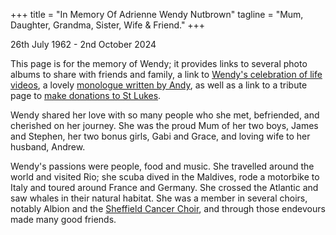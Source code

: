 +++
title = "In Memory Of Adrienne Wendy Nutbrown"
tagline = "Mum, Daughter, Grandma, Sister, Wife & Friend."
+++

26th July 1962 - 2nd October 2024 

This page is for the memory of Wendy; it provides links to several photo albums to share with friends and family, a link to [Wendy's celebration of life videos](https://www.youtube.com/playlist?list=PLYkDaaZiN_GIXmMJ9_RKuS_qovecTVMKe), a lovely [monologue written by Andy](/monologue/wendy-monologue.pdf), as well as a link to a tribute page to [make donations to St Lukes](https://www.stlukestribute.org.uk/funds/wendy-nutbrown/).

Wendy shared her love with so many people who she met, befriended, and cherished on her journey. She was the proud Mum of her two boys, James and Stephen, her two bonus girls, Gabi and Grace, and loving wife to her husband, Andrew. 

Wendy's passions were people, food and music.  She travelled around the world and visited Rio; she scuba dived in the Maldives, rode a motorbike to Italy and toured around France and Germany. She crossed the Atlantic and saw whales in their natural habitat. She was a member in several choirs, notably Albion and the [Sheffield Cancer Choir](https://sheffieldcancerchoir.org.uk/), and through those endevours made many good friends. 

